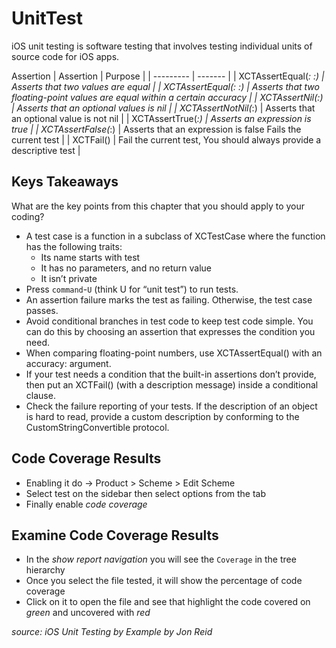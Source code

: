 # UnitTest
iOS unit testing is software testing that involves testing individual units of source code for iOS apps.

Assertion
| Assertion | Purpose |
| --------- | ------- |
| XCTAssertEqual(_: _:) | Asserts that two values are equal |
| XCTAssertEqual(_: _:) | Asserts that two floating-point values are equal within a certain accuracy |
| XCTAssertNil(_:) | Asserts that an optional values is nil |
| XCTAssertNotNil(_:) | Asserts that an optional value is not nil |
| XCTAssertTrue(_:) | Asserts an expression is true |
| XCTAssertFalse(_:) | Asserts that an expression is false Fails the current test |
| XCTFail() | Fail the current test, You should always provide a descriptive test |

## Keys Takeaways
What are the key points from this chapter that you should apply to your
coding?
- A test case is a function in a subclass of XCTestCase where the function has
the following traits:
	- Its name starts with test
	- It has no parameters, and no return value
	- It isn’t private
- Press ```command```-```U``` (think U for “unit test”) to run tests.
- An assertion failure marks the test as failing. Otherwise, the test case
passes.
- Avoid conditional branches in test code to keep test code simple. You can
do this by choosing an assertion that expresses the condition you need.
- When comparing floating-point numbers, use XCTAssertEqual() with an accuracy: argument.
- If your test needs a condition that the built-in assertions don’t provide,
then put an XCTFail() (with a description message) inside a conditional
clause.
- Check the failure reporting of your tests. If the description of an object is
hard to read, provide a custom description by conforming to the CustomStringConvertible protocol.

## Code Coverage Results
- Enabling it do -> Product > Scheme > Edit Scheme
- Select test on the sidebar then select options from the tab
- Finally enable *code coverage*

## Examine Code Coverage Results
- In the *show report navigation* you will see the ```Coverage``` in the tree hierarchy
- Once you select the file tested, it will show the percentage of code coverage
- Click on it to open the file and see that highlight the code covered on *green* and uncovered with *red*


_source: iOS Unit Testing by Example by Jon Reid_
